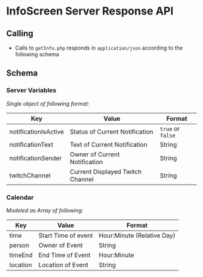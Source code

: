 # InfoScreen Server Response API

## Calling
* Calls to `getInfo.php` responds in `application/json` according to the following schema

## Schema
### Server Variables
*Single object of following format:*

Key | Value | Format
--- | --- | ---
notificationIsActive | Status of Current Notification | `true` or `false`
notificationText | Text of Current Notification | String
notificationSender | Owner of Current Notification | String
twitchChannel | Current Displayed Twitch Channel | String

### Calendar
*Modeled as Array of following:*

Key | Value | Format
--- | --- | ---
time | Start Time of event | Hour:Minute (Relative Day)
person | Owner of Event | String
timeEnd | End Time of Event | Hour:Minute
location | Location of Event | String
